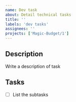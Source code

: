 ```yaml
---
name: Dev task
about: Detail technical tasks 
title: ''
labels: 'dev tasks'
assignees: ''
projects: ['Magic-Budget/1']
---
```


## Description

Write a description of task

## Tasks

- [ ] List the subtasks
